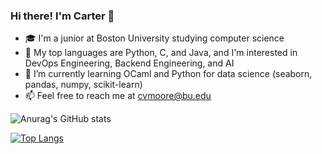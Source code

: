 ### Hi there! I'm Carter 👋
- 🎓 I'm a junior at Boston University studying computer science
- 🤔 My top languages are Python, C, and Java, and I'm interested in DevOps Engineering, Backend Engineering, and AI
- 🌱 I’m currently learning OCaml and Python for data science (seaborn, pandas, numpy, scikit-learn)
- 📫 Feel free to reach me at cvmoore@bu.edu

![Anurag's GitHub stats](https://github-readme-stats.vercel.app/api?username=cvmoore&show_icons=true&theme=tokyonight)

[![Top Langs](https://github-readme-stats.vercel.app/api/top-langs/?username=cvmoore&theme=radical)](https://github.com/anuraghazra/github-readme-stats)


<!--
**cvmoore/cvmoore** is a ✨ _special_ ✨ repository because its `README.md` (this file) appears on your GitHub profile.

Here are some ideas to get you started:

- 🔭 I’m currently working on ...
- 🌱 I’m currently learning ...
- 👯 I’m looking to collaborate on ...
- 🤔 I’m looking for help with ...
- 💬 Ask me about ...
- 📫 How to reach me: ...
- 😄 Pronouns: ...
- ⚡ Fun fact: ...
-->
